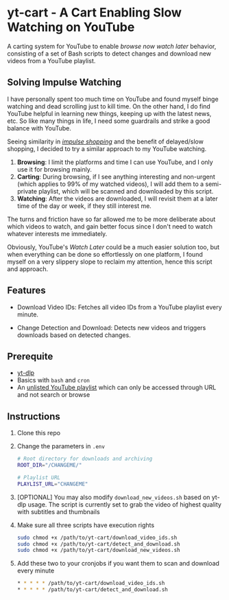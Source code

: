 # yt-cart - A Cart Enabling Slow Watching on YouTube

A carting system for YouTube to enable *browse now watch later* behavior, consisting of a set of Bash scripts to detect changes and download new videos from a YouTube playlist.

## Solving Impulse Watching

I have personally spent too much time on YouTube and found myself binge watching and dead scrolling just to kill time. On the other hand, I do find YouTube helpful in learning new things, keeping up with the latest news, etc. So like many things in life, I need some guardrails and strike a good balance with YouTube.

Seeing similarity in [*impulse shopping*](https://www.bankrate.com/banking/what-is-slow-shopping/) and the benefit of delayed/slow shopping, I decided to try a similar approach to my YouTube watching.

1. **Browsing**: I limit the platforms and time I can use YouTube, and I only use it for browsing mainly.
2. **Carting**: During browsing, if I see anything interesting and non-urgent (which applies to 99% of my watched videos), I will add them to a semi-private playlist, which will be scanned and downloaded by this script.
3. **Watching**: After the videos are downloaded, I will revisit them at a later time of the day or week, if they still interest me.

The turns and friction have so far allowed me to be more deliberate about which videos to watch, and gain better focus since I don't need to watch whatever interests me immediately. 

Obviously, YouTube's *Watch Later* could be a much easier solution too, but when everything can be done so effortlessly on one platform, I found myself on a very slippery slope to reclaim my attention, hence this script and approach.

## Features

* Download Video IDs: Fetches all video IDs from a YouTube playlist every minute.

* Change Detection and Download: Detects new videos and triggers downloads based on detected changes.

## Prerequite

* [yt-dlp](https://github.com/yt-dlp/yt-dlp)
* Basics with `bash` and `cron`
* An [unlisted YouTube playlist](https://support.google.com/youtube/answer/3127309?hl=en&co=GENIE.Platform%3DAndroid) which can only be accessed through URL and not search or browse

## Instructions

1. Clone this repo
2. Change the parameters in `.env`

    ```bash
    # Root directory for downloads and archiving
    ROOT_DIR="/CHANGEME/"

    # Playlist URL
    PLAYLIST_URL="CHANGEME"
    ```

3. [OPTIONAL] You may also modify `download_new_videos.sh` based on yt-dlp usage. The script is currently set to grab the video of highest quality with subtitles and thumbnails

4. Make sure all three scripts have execution rights

    ```bash
    sudo chmod +x /path/to/yt-cart/download_video_ids.sh
    sudo chmod +x /path/to/yt-cart/detect_and_download.sh
    sudo chmod +x /path/to/yt-cart/download_new_videos.sh
    ```

5. Add these two to your cronjobs if you want them to scan and download every minute

    ```bash
    * * * * * /path/to/yt-cart/download_video_ids.sh
    * * * * * /path/to/yt-cart/detect_and_download.sh
    ```
